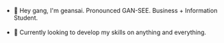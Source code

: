 - 👋 Hey gang, I'm geansai. Pronounced GAN-SEE. Business + Information Student.
<br><br>
- 🌱 Currently looking to develop my skills on anything and everything. 


